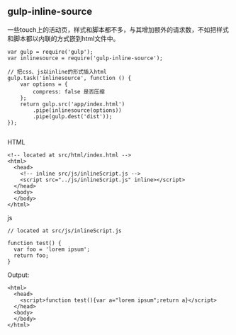 























## gulp-inline-source

一些touch上的活动页，样式和脚本都不多，与其增加额外的请求数，不如把样式和脚本都以内联的方式嵌到html文件中。


```
var gulp = require('gulp');
var inlinesource = require('gulp-inline-source');

// 把css、js以inline的形式插入html
gulp.task('inlinesource', function () {
    var options = {
        compress: false 是否压缩
    };
    return gulp.src('app/index.html')
        .pipe(inlinesource(options))
        .pipe(gulp.dest('dist'));
});


```

HTML
```
<!-- located at src/html/index.html -->
<html>
  <head>
    <!-- inline src/js/inlineScript.js -->
    <script src="../js/inlineScript.js" inline></script> 
  </head>
  <body>
  </body>
</html>
```
js
```
// located at src/js/inlineScript.js 
 
function test() {
  var foo = 'lorem ipsum';
  return foo;
}
```
Output:
```
<html>
  <head>
    <script>function test(){var a="lorem ipsum";return a}</script> 
  </head>
  <body>
  </body>
</html>
```